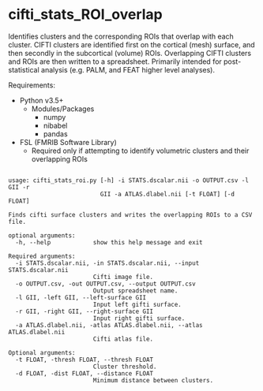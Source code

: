 # cifti_stats_ROI_overlap

Identifies clusters and the corresponding ROIs that overlap with each cluster. CIFTI clusters are identified first on the cortical (mesh) surface, and then secondly in the subcortical (volume) ROIs. Overlapping CIFTI clusters and ROIs are then written to a spreadsheet. Primarily intended for post-statistical analysis (e.g. PALM, and FEAT higher level analyses).

Requirements:
* Python v3.5+
	* Modules/Packages
		* numpy
		* nibabel
		* pandas
* FSL (FMRIB Software Library)
	* Required only if attempting to identify volumetric clusters and their overlapping ROIs


```

usage: cifti_stats_roi.py [-h] -i STATS.dscalar.nii -o OUTPUT.csv -l GII -r
                          GII -a ATLAS.dlabel.nii [-t FLOAT] [-d FLOAT]

Finds cifti surface clusters and writes the overlapping ROIs to a CSV file.

optional arguments:
  -h, --help            show this help message and exit

Required arguments:
  -i STATS.dscalar.nii, -in STATS.dscalar.nii, --input STATS.dscalar.nii
                        Cifti image file.
  -o OUTPUT.csv, -out OUTPUT.csv, --output OUTPUT.csv
                        Output spreadsheet name.
  -l GII, -left GII, --left-surface GII
                        Input left gifti surface.
  -r GII, -right GII, --right-surface GII
                        Input right gifti surface.
  -a ATLAS.dlabel.nii, -atlas ATLAS.dlabel.nii, --atlas ATLAS.dlabel.nii
                        Cifti atlas file.

Optional arguments:
  -t FLOAT, -thresh FLOAT, --thresh FLOAT
                        Cluster threshold.
  -d FLOAT, -dist FLOAT, --distance FLOAT
                        Minimum distance between clusters.

```

